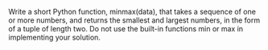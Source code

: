 Write a short Python function, minmax(data), that takes a sequence of
one or more numbers, and returns the smallest and largest numbers, in the
form of a tuple of length two. Do not use the built-in functions min or
max in implementing your solution.
